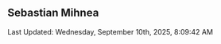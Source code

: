<h2>Sebastian Mihnea</h2>

<!--RECENT_ACTIVITY:start-->
<!--RECENT_ACTIVITY:end-->
<!--RECENT_ACTIVITY:last_update-->
Last Updated: Wednesday, September 10th, 2025, 8:09:42 AM
<!--RECENT_ACTIVITY:last_update_end-->

<!---LOL-STATS-START-HERE--->
<!---LOL-STATS-END-HERE--->
